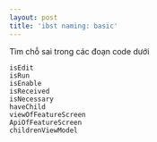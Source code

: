 ```yaml
---
layout: post
title: 'ibst naming: basic'
---
```


Tìm chỗ sai trong các đoạn code dưới

```
isEdit
isRun
isEnable
isReceived
isNecessary
haveChild
viewOfFeatureScreen
ApiOfFeatureScreen
childrenViewModel
```